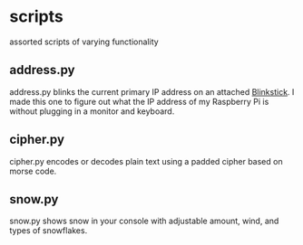 scripts
=======

assorted scripts of varying functionality


address.py
----------

address.py blinks the current primary IP address on an attached [Blinkstick](https://www.blinkstick.com/). I made this one to figure out what the IP address of my Raspberry Pi is without plugging in a monitor and keyboard.


cipher.py
---------

cipher.py encodes or decodes plain text using a padded cipher based on morse code.


snow.py
-------

snow.py shows snow in your console with adjustable amount, wind, and types of snowflakes.
